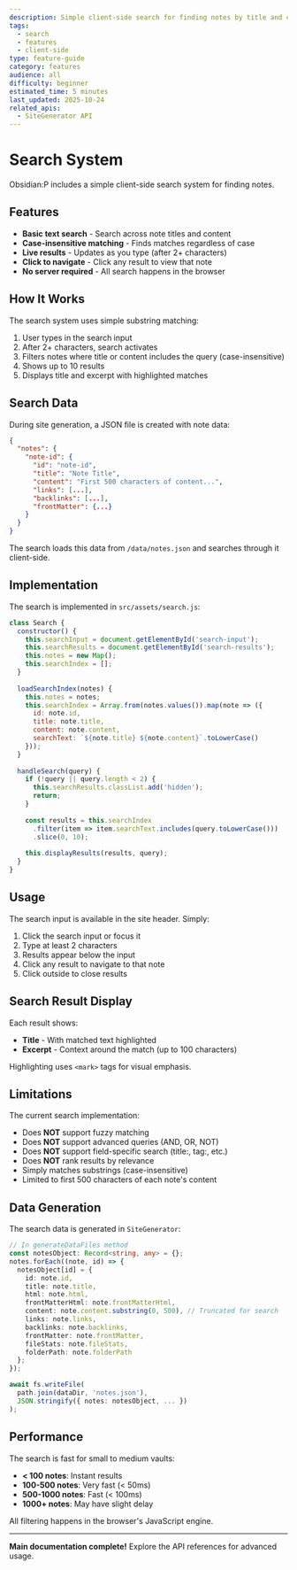 ```yaml
---
description: Simple client-side search for finding notes by title and content
tags:
  - search
  - features
  - client-side
type: feature-guide
category: features
audience: all
difficulty: beginner
estimated_time: 5 minutes
last_updated: 2025-10-24
related_apis:
  - SiteGenerator API
---
```


# Search System

Obsidian:P includes a simple client-side search system for finding notes.

## Features

- **Basic text search** - Search across note titles and content
- **Case-insensitive matching** - Finds matches regardless of case
- **Live results** - Updates as you type (after 2+ characters)
- **Click to navigate** - Click any result to view that note
- **No server required** - All search happens in the browser

## How It Works

The search system uses simple substring matching:

1. User types in the search input
2. After 2+ characters, search activates
3. Filters notes where title or content includes the query (case-insensitive)
4. Shows up to 10 results
5. Displays title and excerpt with highlighted matches

## Search Data

During site generation, a JSON file is created with note data:

```json
{
  "notes": {
    "note-id": {
      "id": "note-id",
      "title": "Note Title",
      "content": "First 500 characters of content...",
      "links": [...],
      "backlinks": [...],
      "frontMatter": {...}
    }
  }
}
```

The search loads this data from `/data/notes.json` and searches through it client-side.

## Implementation

The search is implemented in `src/assets/search.js`:

```javascript
class Search {
  constructor() {
    this.searchInput = document.getElementById('search-input');
    this.searchResults = document.getElementById('search-results');
    this.notes = new Map();
    this.searchIndex = [];
  }
  
  loadSearchIndex(notes) {
    this.notes = notes;
    this.searchIndex = Array.from(notes.values()).map(note => ({
      id: note.id,
      title: note.title,
      content: note.content,
      searchText: `${note.title} ${note.content}`.toLowerCase()
    }));
  }
  
  handleSearch(query) {
    if (!query || query.length < 2) {
      this.searchResults.classList.add('hidden');
      return;
    }
    
    const results = this.searchIndex
      .filter(item => item.searchText.includes(query.toLowerCase()))
      .slice(0, 10);
    
    this.displayResults(results, query);
  }
}
```

## Usage

The search input is available in the site header. Simply:

1. Click the search input or focus it
2. Type at least 2 characters
3. Results appear below the input
4. Click any result to navigate to that note
5. Click outside to close results

## Search Result Display

Each result shows:
- **Title** - With matched text highlighted
- **Excerpt** - Context around the match (up to 100 characters)

Highlighting uses `<mark>` tags for visual emphasis.

## Limitations

The current search implementation:
- Does **NOT** support fuzzy matching
- Does **NOT** support advanced queries (AND, OR, NOT)
- Does **NOT** support field-specific search (title:, tag:, etc.)
- Does **NOT** rank results by relevance
- Simply matches substrings (case-insensitive)
- Limited to first 500 characters of each note's content

## Data Generation

The search data is generated in `SiteGenerator`:

```typescript
// In generateDataFiles method
const notesObject: Record<string, any> = {};
notes.forEach((note, id) => {
  notesObject[id] = {
    id: note.id,
    title: note.title,
    html: note.html,
    frontMatterHtml: note.frontMatterHtml,
    content: note.content.substring(0, 500), // Truncated for search
    links: note.links,
    backlinks: note.backlinks,
    frontMatter: note.frontMatter,
    fileStats: note.fileStats,
    folderPath: note.folderPath
  };
});

await fs.writeFile(
  path.join(dataDir, 'notes.json'),
  JSON.stringify({ notes: notesObject, ... })
);
```

## Performance

The search is fast for small to medium vaults:
- **< 100 notes**: Instant results
- **100-500 notes**: Very fast (< 50ms)
- **500-1000 notes**: Fast (< 100ms)
- **1000+ notes**: May have slight delay

All filtering happens in the browser's JavaScript engine.

---

**Main documentation complete!** Explore the API references for advanced usage.
